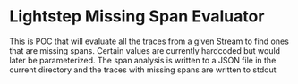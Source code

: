 # Lightstep Missing Span Evaluator

This is POC that will evaluate all the traces from a given Stream to find ones that are missing spans. Certain values are currently hardcoded but would later be parameterized. The span analysis is written to a JSON file in the current directory and the traces with missing spans are written to stdout

